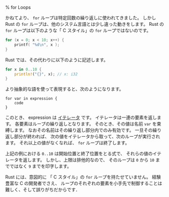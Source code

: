 % for Loops

かねてより、 `for` ループは特定回数の繰り返しに使われてきました。
しかし Rust の `for` ループは、他のシステム言語とは少し違った動きをします。
Rust の `for` ループは以下のような「 C スタイル」の `for` ループではないのです。

```c
for (x = 0; x < 10; x++) {
    printf( "%d\n", x );
}
```

Rust では、その代わりに以下のように記述します。

```rust
for x in 0..10 {
    println!("{}", x); // x: i32
}
```

より抽象的な語を使って表現すると、次のようになります。

```ignore
for var in expression {
    code
}
```

このとき、 expression は [イテレータ][iterator] です。
イテレータは一連の要素を返します。
各要素はループの繰り返しとなります。
そのとき、その値は名前 `var` を束縛します。
なおその名前はその繰り返し部分内でのみ有効です。
一旦その繰り返し部分が終われば、
次の値をイテレータから取って、次のループが実行されます。
それ以上の値がなくなれば、 `for` ループは終了します。

[iterator]: iterators.html

上記の例における `0..10` は開始位置と終了位置をとる式で、
それらの値のイテレータを返します。
しかし、上限は排他的なので、
そのループは `0` から `10` までではなく `9` までを印字します。

Rust には、意図的に 「 C スタイル」の `for` ループを持たせていません。
経験豊富な C の開発者でさえ、
ループのそれぞれの要素を小手先で制御することは難しく、そして誤りがちだからです．
